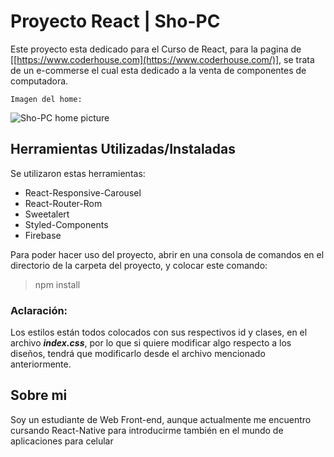 # Proyecto React | Sho-PC

Este proyecto esta dedicado para el Curso de React, para la pagina de [[https://www.coderhouse.com](https://www.coderhouse.com/)], se trata de un e-commerse el cual esta dedicado a la venta de componentes de computadora.

    Imagen del home:

![Sho-PC home picture](https://i.postimg.cc/3JhwhPZ7/image.png)

## Herramientas Utilizadas/Instaladas

Se utilizaron estas herramientas:

- React-Responsive-Carousel
- React-Router-Rom
- Sweetalert
- Styled-Components
- Firebase

Para poder hacer uso del proyecto, abrir en una consola de comandos en el directorio de la carpeta del proyecto, y colocar este comando:

> npm install

### Aclaración:

Los estilos están todos colocados con sus respectivos id y clases, en el archivo **_index.css_**, por lo que si quiere modificar algo respecto a los diseños, tendrá que modificarlo desde el archivo mencionado anteriormente.

## Sobre mi

Soy un estudiante de Web Front-end, aunque actualmente me encuentro cursando React-Native para introducirme también en el mundo de aplicaciones para celular
